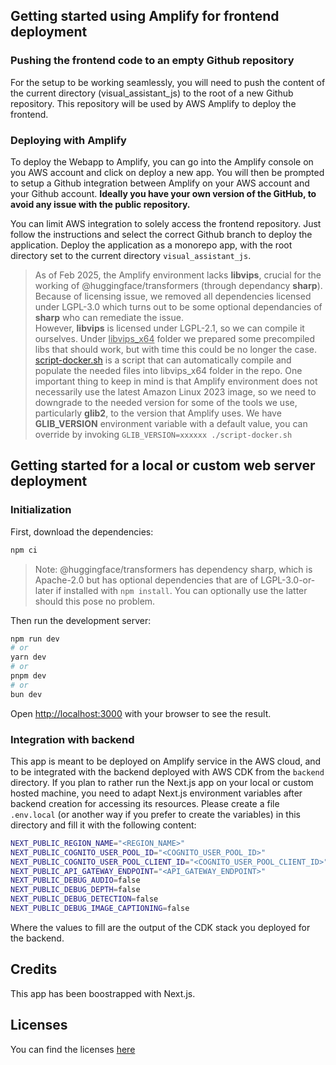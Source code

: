 ## Getting started using Amplify for frontend deployment

### Pushing the frontend code to an empty Github repository

For the setup to be working seamlessly, you will need to push the content of the current directory (visual_assistant_js) to the root of a new Github repository. This repository will be used by AWS Amplify to deploy the frontend.

### Deploying with Amplify

To deploy the Webapp to Amplify, you can go into the Amplify console on you AWS account and click on deploy a new app. You will then be prompted to setup a Github integration between Amplify on your AWS account and your Github account. **Ideally you have your own version of the GitHub, to avoid any issue with the public repository.**

You can limit AWS integration to solely access the frontend repository. Just follow the instructions and select the correct Github branch to deploy the application. Deploy the application as a monorepo app, with the root directory set to the current directory `visual_assistant_js`.

> As of Feb 2025, the Amplify environment lacks **libvips**, crucial for the working of @huggingface/transformers (through dependancy **sharp**). Because of licensing issue, we removed all dependencies licensed under LGPL-3.0
which turns out to be some optional dependancies of **sharp** who can remediate the issue.  
However, **libvips** is licensed under LGPL-2.1, so we can compile it ourselves. Under <u>libvips_x64</u> folder we prepared some precompiled libs that should work, but with time this could be no longer the case.  
[script-docker.sh](./script-docker.sh) is a script that can automatically compile and populate the needed files into libvips_x64 folder in the repo. One important thing to keep in mind is that Amplify environment does not necessarily use the latest Amazon Linux 2023 image, so we need to downgrade to the needed version for some of the tools we use, particularly **glib2**, to the version that Amplify uses. We have **GLIB_VERSION** environment variable with a default value, you can override by invoking `GLIB_VERSION=xxxxxx ./script-docker.sh` 


## Getting started for a local or custom web server deployment

### Initialization

First, download the dependencies:

```bash
npm ci
```
> Note: @huggingface/transformers has dependency sharp, which is Apache-2.0 but has optional dependencies that are of LGPL-3.0-or-later if installed with `npm install`. You can optionally use the latter should this pose no problem.

Then run the development server:

```bash
npm run dev
# or
yarn dev
# or
pnpm dev
# or
bun dev
```

Open [http://localhost:3000](http://localhost:3000) with your browser to see the result.

### Integration with backend

This app is meant to be deployed on Amplify service in the AWS cloud, and to be integrated with the backend deployed with AWS CDK from the `backend` directory. If you plan to rather run the Next.js app on your local or custom hosted machine, you need to adapt Next.js environment variables after backend creation for accessing its resources. Please create a file `.env.local` (or another way if you prefer to create the variables) in this directory and fill it with the following content: 

```bash
NEXT_PUBLIC_REGION_NAME="<REGION_NAME>"
NEXT_PUBLIC_COGNITO_USER_POOL_ID="<COGNITO_USER_POOL_ID>"
NEXT_PUBLIC_COGNITO_USER_POOL_CLIENT_ID="<COGNITO_USER_POOL_CLIENT_ID>"
NEXT_PUBLIC_API_GATEWAY_ENDPOINT="<API_GATEWAY_ENDPOINT>"
NEXT_PUBLIC_DEBUG_AUDIO=false
NEXT_PUBLIC_DEBUG_DEPTH=false
NEXT_PUBLIC_DEBUG_DETECTION=false
NEXT_PUBLIC_DEBUG_IMAGE_CAPTIONING=false
```

Where the values to fill are the output of the CDK stack you deployed for the backend.


## Credits

This app has been boostrapped with Next.js.

## Licenses

You can find the licenses [here](./package-lock.json)